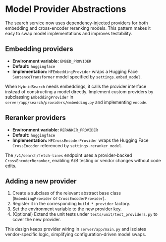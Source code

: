 # Model Provider Abstractions

The search service now uses dependency-injected providers for both embedding and cross-encoder reranking models. This pattern makes it easy to swap model implementations and improves testability.

## Embedding providers

* **Environment variable:** `EMBED_PROVIDER`
* **Default:** `huggingface`
* **Implementation:** `HFEmbeddingProvider` wraps a Hugging Face `SentenceTransformer` model specified by `settings.embed_model`.

When `HybridSearch` needs embeddings, it calls the provider interface instead of constructing a model directly. Implement custom providers by subclassing `EmbeddingProvider` in `server/app/search/providers/embedding.py` and implementing `encode`.

## Reranker providers

* **Environment variable:** `RERANKER_PROVIDER`
* **Default:** `huggingface`
* **Implementation:** `HFCrossEncoderProvider` wraps the Hugging Face `CrossEncoder` referenced by `settings.reranker_model`.

The `/v1/search/fetch-lines` endpoint uses a provider-backed `CrossEncoderReranker`, enabling A/B testing or vendor changes without code edits.

## Adding a new provider

1. Create a subclass of the relevant abstract base class (`EmbeddingProvider` or `CrossEncoderProvider`).
2. Register it in the corresponding `build_*_provider` factory.
3. Set the environment variable to the new provider key.
4. (Optional) Extend the unit tests under `tests/unit/test_providers.py` to cover the new provider.

This design keeps provider wiring in `server/app/main.py` and isolates vendor-specific logic, simplifying configuration-driven model swaps.
